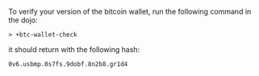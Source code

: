 To verify your version of the bitcoin wallet, run the following command in the
dojo:

`> +btc-wallet-check`

it should return with the following hash:

`0v6.usbmp.0s7fs.9dobf.8n2b8.gr1d4`
